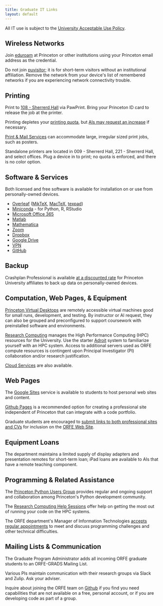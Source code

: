 ```yaml
---
title: Graduate IT Links
layout: default
---
```


All IT use is subject to the [University Acceptable Use Policy][1].

## Wireless Networks

Join [eduroam][4] at Princeton or other institutions using your Princeton email address as the credential.

Do not join [puvisitor][5]; it is for short-term visitors without an institutional affiliation.  Remove the network from your device's list of remembered networks if you are experiencing network connectivity trouble.

## Printing

Print to [108 - Sherrerd Hall][8] via PawPrint.  Bring your Princeton ID card to release the job at the printer.

Printing depletes your [printing quota](https://kb.princeton.edu/8329#section5), but [AIs may request an increase](https://orfe.princeton.edu/graduate/aiprint) if necessary.

[Print & Mail Services][9] can accommodate large, irregular sized print jobs, such as posters.

 Standalone printers are located in 009 - Sherrerd Hall, 221 - Sherrerd Hall, and select offices.  Plug a device in to print; no quota is enforced, and there is no color option.

## Software & Services

Both licensed and free software is available for installation on or use from personally-owned devices.

* [Overleaf][32] ([MikTeX][29], [MacTeX][30], [texpad][31])
* [Miniconda][33] - for Python, R, RStudio
* [Microsoft Office 365][10]
* [Matlab][11]
* [Mathematica][12]
* [Zoom][35]
* [Dropbox][14]
* [Google Drive][15]
* [VPN][16]
* [GitHub][38]

## Backup

Crashplan Professional is available [at a discounted rate][40] for Princeton University affiliates to back up data on personally-owned devices.

## Computation, Web Pages, & Equipment

[Princeton Virtual Desktops][37] are remotely accessible virtual machines good for small runs, development, and testing.  By instructor or AI request, they can also be grouped and preconfigured to support coursework with preinstalled software and environments.

[Research Computing][19] manages the High Performance Computing (HPC) resources for the University.  Use the starter [Adroit][21] system to familiarize yourself with an HPC system.  Access to additional servers used as ORFE compute resources is contingent upon Principal Investigator (PI) collaboration and/or research justification.

[Cloud Services][36] are also available.

## Web Pages

The [Google Sites][41] service is available to students to host personal web sites and content.

[Github Pages][28] is a recommended option for creating a professional site independent of Princeton that can integrate with a code portfolio. 

Graduate students are encouraged to [submit links to both professional sites and CVs][42] for inclusion on the [ORFE Web Site][25].


## Equipment Loans

The department maintains a limited supply of display adapters and presentation remotes for short-term loan; iPad loans are available to AIs that have a remote teaching component.

## Programming & Related Assistance

The [Princeton Python Users Group][43] provides regular and ongoing support and collaboration among Princeton's Python development community.

The [Research Computing Help Sessions](https://researchcomputing.princeton.edu/support/help-sessions) offer help on getting the most out of running your code on the HPC systems.

The ORFE department's Manager of Information Technologies [accepts regular appointments](https://orfe.princeton.edu/bino) to meet and discuss programming challenges and other technical difficulties.

## Mailing Lists & Communication

The Graduate Program Administrator adds all incoming ORFE graduate students to an ORFE-GRADS Mailing List.

Various PIs maintain communication with their research groups via Slack and Zulip.  Ask your adviser.

Inquire about joining the ORFE team on [Github][27] if you find you need capabilities that are not available on a free, personal account, or if you are developing code as part of a group.

[1]: <https://www.princeton.edu/itpolicy>
[3]: <https://princeton.service-now.com/service?id=kb_article&sys_id=26de00a81be3205041bd6286624bcbb3#section0>
[4]: <https://kb.princeton.edu/KB0010255>
[5]: <https://princeton.service-now.com/service?id=kb_article&sys_id=26de00a81be3205041bd6286624bcbb3#section0>
[7]: <http://orfe.princeton.edu/help/printing>
[8]: <https://kb.princeton.edu/8329>
[9]: <https://printandmail.princeton.edu>
[10]: <https://kb.princeton.edu/9416>
[11]: <https://kb.princeton.edu/KB0011341>
[12]: <https://kb.princeton.edu/KB0011002>
[13]: <mailto:orfehelp@princeton.edu>
[14]: <https://princeton.service-now.com/service?id=sc_cat_item&sys_id=4db8b6b04f99e74cf56c0ad14210c77a>
[15]: <https://kb.princeton.edu/1128>
[16]: <https://www.princeton.edu/vpn>
[17]: <https://get.teamviewer.com/orfehelp>
[18]: <https://princeton.service-now.com/service?id=sc_cat_item&sys_id=91724a974f2ffe8018ddd48e5210c72a>
[19]: <https://www.princeton.edu/researchcomputing>
[20]: <https://www.princeton.edu/researchcomputing/computational-hardware/nobel>
[21]: <https://www.princeton.edu/researchcomputing/computational-hardware/adroit>
[22]: <https://orfe.princeton.edu/help/hardware>
[23]: <https://www.princeton.edu/clusters/cluster-list>
[24]: <https://scholar.princeton.edu>
[25]: <https://orfe.princeton.edu/>
[27]: <https://www.princeton.edu/researchcomputing/services/github-form-new>
[28]: <https://pages.github.com>
[29]: <https://miktex.org>
[30]: <https://tug.org/mactex>
[31]: <https://www.texpad.com/ios>
[32]: <https://overleaf.com>
[33]: <https://docs.conda.io/en/latest/miniconda.html>
[34]: <https://princeton.service-now.com/service?id=kb_article&sys_id=KB0013096>
[35]: <https://kb.princeton.edu/KB0013476>
[36]: <https://princeton.service-now.com/service?id=sc_cat_item&sys_id=06268c7c1bc444d098d1217e6e4bcb4f>
[37]: <https://kb.princeton.edu/KB0012822>
[38]: <https://forms.rc.princeton.edu/github/>
[39]: <https://princeton.service-now.com/service?id=kb_article&sys_id=6569cd6b1bea94108f8243f4bd4bcbe1>
[40]: <https://www.crashplan.com/princeton-university/>
[41]: <https://kb.princeton.edu/1174>
[42]: <https://orfe.princeton.edu/gradcv>
[43]: <https://researchcomputing.princeton.edu/learn/user-groups/python>
